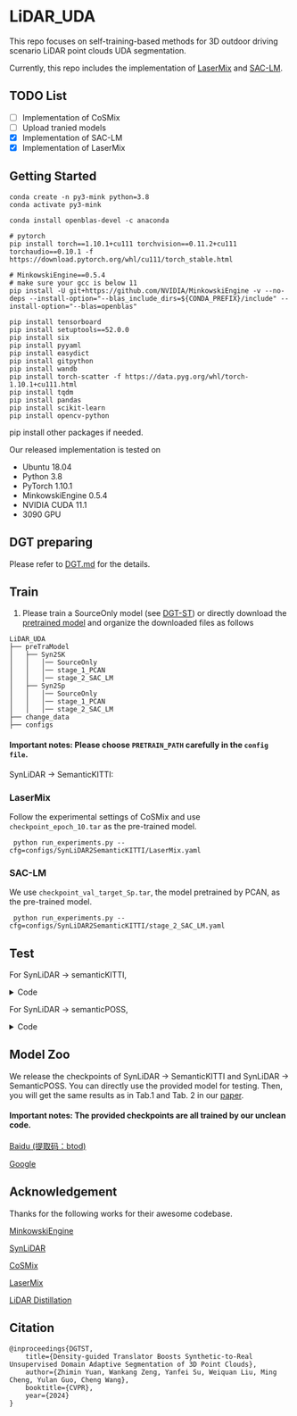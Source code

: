 
# LiDAR_UDA

This repo focuses on self-training-based methods for 3D outdoor driving scenario LiDAR point clouds UDA segmentation.

Currently, this repo includes the implementation of [LaserMix](https://arxiv.org/abs/2207.00026) and [SAC-LM](https://openaccess.thecvf.com/content/CVPR2024/papers/Yuan_Density-guided_Translator_Boosts_Synthetic-to-Real_Unsupervised_Domain_Adaptive_Segmentation_of_3D_CVPR_2024_paper.pdf).

## TODO List
- [ ] Implementation of CoSMix
- [ ] Upload tranied models
- [x] Implementation of SAC-LM
- [x] Implementation of LaserMix

## Getting Started
```Shell
conda create -n py3-mink python=3.8
conda activate py3-mink

conda install openblas-devel -c anaconda

# pytorch
pip install torch==1.10.1+cu111 torchvision==0.11.2+cu111 torchaudio==0.10.1 -f https://download.pytorch.org/whl/cu111/torch_stable.html

# MinkowskiEngine==0.5.4
# make sure your gcc is below 11
pip install -U git+https://github.com/NVIDIA/MinkowskiEngine -v --no-deps --install-option="--blas_include_dirs=${CONDA_PREFIX}/include" --install-option="--blas=openblas"

pip install tensorboard
pip install setuptools==52.0.0
pip install six
pip install pyyaml
pip install easydict
pip install gitpython
pip install wandb
pip install torch-scatter -f https://data.pyg.org/whl/torch-1.10.1+cu111.html
pip install tqdm
pip install pandas
pip install scikit-learn
pip install opencv-python
```
pip install other packages if needed.

Our released implementation is tested on
+ Ubuntu 18.04
+ Python 3.8 
+ PyTorch 1.10.1
+ MinkowskiEngine 0.5.4
+ NVIDIA CUDA 11.1
+ 3090 GPU

## DGT preparing
Please refer to [DGT.md](docs/DGT.md) for the details.

## Train
1. Please train a SourceOnly model (see [DGT-ST](https://github.com/yuan-zm/DGT-ST/tree/master/SourceOnly_DGTST)) or directly download the [pretrained model](#model_zoo) and organize the downloaded files as follows
```
LiDAR_UDA
├── preTraModel
│   ├── Syn2SK
│   │   │── SourceOnly
│   │   │── stage_1_PCAN
│   │   │── stage_2_SAC_LM
│   ├── Syn2Sp
│   │   │── SourceOnly
│   │   │── stage_1_PCAN
│   │   │── stage_2_SAC_LM
├── change_data
├── configs
```

#### Important notes: Please choose `PRETRAIN_PATH` carefully in the `config file`.

SynLiDAR -> SemanticKITTI:

### LaserMix

Follow the experimental settings of CoSMix and use `checkpoint_epoch_10.tar` as the pre-trained model.


``` python run_experiments.py --cfg=configs/SynLiDAR2SemanticKITTI/LaserMix.yaml```

### SAC-LM
We use `checkpoint_val_target_Sp.tar`, the model pretrained by PCAN, as the pre-trained model.

``` python run_experiments.py --cfg=configs/SynLiDAR2SemanticKITTI/stage_2_SAC_LM.yaml```


## Test

For SynLiDAR $\rightarrow$ semanticKITTI,

<details><summary>Code</summary>

```
python infer.py \
        --checkpoint_path preTraModel/Syn2SK/SynLiDAR2SK_M34_XYZ/2022-10-25-13_42/checkpoint_epoch_10.tar \
        --result_dir res_pred/syn2sk/SynLiDAR2SK_M34_XYZ_Epoch10 \
        --batch_size 8 \
        --num_classes 20 \
        --domain target \
        --cfg configs/SynLiDAR2SemanticKITTI/stage_2_SAC_LM.yaml

python eval.py \
        --dataset ~/dataset/semanticKITTI/dataset/sequences \
        --predictions res_pred/syn2sk/SynLiDAR2SK_M34_XYZ_Epoch10 \
        --sequences 08 \
        --num-classes 20 \
        --dataset-name SemanticKITTI \
        --datacfg dataset/configs/SynLiDAR2SemanticKITTI/semantic-kitti.yaml

```
</details>


For SynLiDAR $\rightarrow$ semanticPOSS,
<details><summary>Code</summary>

```
python infer.py \
        --checkpoint_path preTraModel/Syn2Sp/SynLiDAR2SP_M34_XYZ/2022-10-27-08_58/checkpoint_epoch_10.tar \
        --result_dir res_pred/syn2sp/SynLiDAR2SP_M34_XYZ_Epoch10 \
        --batch_size 8 \
        --num_classes 20 \
        --domain target \
        --cfg configs/SynLiDAR2SemanticPOSS/stage_2_SAC_LM.yaml

python eval.py \
        --dataset ~/dataset/semanticPOSS/dataset/sequences/ \
        --predictions res_pred/syn2sp/SynLiDAR2SP_M34_XYZ_Epoch10 \
        --sequences 03 \
        --num-classes 14 \
        --dataset-name SemanticPOSS \
        --datacfg dataset/configs/SynLiDAR2SemanticPOSS/semantic-poss.yaml
```
</details>


## Model Zoo <a id="model_zoo"></a>


We release the checkpoints of SynLiDAR -> SemanticKITTI and SynLiDAR -> SemanticPOSS. You can directly use the provided model for testing. Then, you will get the same results as in Tab.1 and Tab. 2 in our [paper](https://arxiv.org/pdf/2403.18469.pdf).

#### Important notes: The provided checkpoints are all trained by our **unclean** code.

[Baidu (提取码：btod)](https://pan.baidu.com/s/1yPuNvFnDPnd9lBF-7I6UHw?pwd=btod) 

[Google](https://drive.google.com/drive/folders/1EuxDphixI579hBgiOQFoVz5KlVwHllkP?usp=sharing)


## Acknowledgement
Thanks for the following works for their awesome codebase.

[MinkowskiEngine](https://github.com/NVIDIA/MinkowskiEngine)

[SynLiDAR](https://github.com/xiaoaoran/SynLiDAR)

[CoSMix](https://github.com/saltoricristiano/cosmix-uda)

[LaserMix](https://github.com/ldkong1205/LaserMix)

[LiDAR Distillation](https://www.ecva.net/papers/eccv_2022/papers_ECCV/papers/136990175.pdf)


## Citation

```
@inproceedings{DGTST,
    title={Density-guided Translator Boosts Synthetic-to-Real Unsupervised Domain Adaptive Segmentation of 3D Point Clouds},
    author={Zhimin Yuan, Wankang Zeng, Yanfei Su, Weiquan Liu, Ming Cheng, Yulan Guo, Cheng Wang},
    booktitle={CVPR},
    year={2024}
}
```